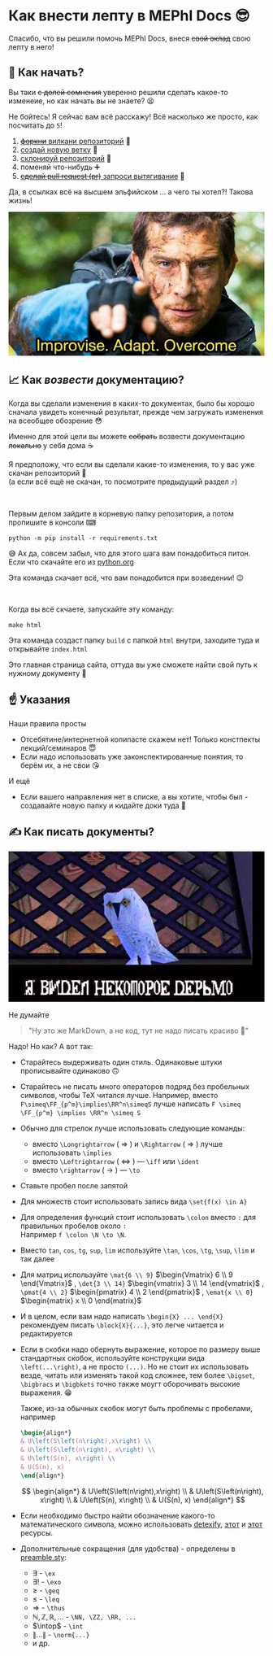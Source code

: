 # Как внести лепту в MEPhI Docs 😎

Спасибо, что вы решили помочь MEPhI Docs, внеся ~~свой вклад~~ свою лепту в него!

## 👶 Как начать?

Вы таки ~~с долей сомнения~~ уверенно решили сделать какое-то изменеие, но как начать вы не знаете? 😫

Не бойтесь! Я сейчас вам всё расскажу! Всё насколько же просто, как посчитать до `5`!

1) [~~форкни~~ вилкани репозиторий](https://docs.github.com/en/get-started/quickstart/fork-a-repo#forking-a-repository) 🍴
2) [создай новую ветку](https://docs.github.com/en/pull-requests/collaborating-with-pull-requests/proposing-changes-to-your-work-with-pull-requests/creating-and-deleting-branches-within-your-repository#creating-a-branch-via-the-branches-overview) 🌿
3) [склонируй репозиторий](https://docs.github.com/en/repositories/creating-and-managing-repositories/cloning-a-repository#cloning-a-repository) 🔽
4) поменяй что-нибудь ➕
5) [~~сделай pull request (pr)~~ запроси вытягивание](https://docs.github.com/en/pull-requests/collaborating-with-pull-requests/proposing-changes-to-your-work-with-pull-requests/creating-a-pull-request#creating-the-pull-request) 🤝

Да, в ссылках всё на высшем эльфийском ... а чего ты хотел?! Такова жизнь!

![Improvise. Adapt. Overcome ☝](docs/_static/images/improvise_adapt_overcome.jpg)

## 📈 Как *возвести* документацию?

Когда вы сделали изменения в каких-то документах, было бы хорошо сначала увидеть конечный результат, прежде чем загружать изменения на всеобщее обозрение 😳

Именно для этой цели вы можете ~~собрать~~ возвести документацию ~~локально~~ у себя дома ☕

Я предположу, что если вы сделали какие-то изменения, то у вас уже скачан репозиторий 🤔  
(а если всё ещё не скачан, то посмотрите предыдущий раздел ⤴)

<br>

Первым делом зайдите в корневую папку репозитория, а потом пропишите в консоли ⌨

```console
python -m pip install -r requirements.txt
```

😅 Ах да, совсем забыл, что для этого шага вам понадобиться питон. Если что скачайте его из [python.org](https://www.python.org/)

Эта команда скачает всё, что вам понадобится при возведении! 😉

<br>

Когда вы всё скчаете, запускайте эту команду:

```console
make html
```

Эта команда создаст папку `build` c папкой `html` внутри, заходите туда и открывайте `index.html`

Это главная страница сайта, оттуда вы уже сможете найти свой путь к нужному документу 🤗

## ☝ Указания

Наши правила просты

- Отсебятине/интернетной копипасте скажем нет! Только констпекты лекций/семинаров 😇
- Если надо использовать уже законспектированные понятия, то берём их, а не свои 😘

И ещё

- Если вашего направления нет в списке, а вы хотите, чтобы был - создавайте новую папку и кидайте доки туда 📁

## ✍ Как писать документы?

![Я ВИДЕЛ НЕКОТОРОЕ ДЕРЬМО (ГАРРИ ПОТТЕР)](docs/_static/images/wonky_ive_seen_some_shit.jpg)

Не думайте

> "Ну это же MarkDown, а не код, тут не надо писать красиво 💅"

Надо! Но как? А вот так:

- Старайтесь выдерживать один стиль. Одинаковые штуки прописывайте одинаково 🙃

- Старайтесь не писать много операторов подряд без пробельных символов, чтобы TeX читался лучше.
    Например, вместо `F\simeq\FF_{p^m}\implies\RR^n\simeqS` лучше написать `F \simeq \FF_{p^m} \implies \RR^n \simeq S` 

- Обычно для стрелок лучше использовать следующие команды:
  - вместо `\Longrightarrow` ( $\Longrightarrow$ ) и `\Rightarrow` ( $\Rightarrow$ ) лучше использовать `\implies`
  - вместо `\Leftrightarrow` ( $\Leftrightarrow$ ) &mdash; `\iff` или `\ident`
  - вместо `\rightarrow` ( $\rightarrow$ ) &mdash; `\to`

- Ставьте пробел после запятой

- Для множеств стоит использовать запись вида `\set{f(x) \in A}`

- Для определения функций стоит использовать `\colon` вместо `:` для правильных пробелов около `:`  
  Например `f \colon \N \to \N`.

- Вместо `tan`, `cos`, `tg`, `sup`, `lim` используйте `\tan`, `\cos`, `\tg`, `\sup`, `\lim` и так далее

- Для матриц используйте `\mat{6 \\ 9}` $\begin{Vmatrix} 6 \\ 9 \end{Vmatrix}$ , `\det{3 \\ 14}` $\begin{vmatrix} 3 \\ 14 \end{vmatrix}$ , `\pmat{4 \\ 2}` $\begin{pmatrix} 4 \\ 2 \end{pmatrix}$ ,  `\emat{x \\ 0}` $\begin{matrix} x \\ 0 \end{matrix}$

- И в целом, если вам надо написать `\begin{X} ... \end{X}` рекомендуем писать `\block{X}{...}`, это легче читается и редактируется

- Если в скобки надо обернуть выражение, которое по размеру выше стандартных скобок, используйте конструкции вида `\left(...\right)`, а не просто `(...)`.
  Но не стоит их использовать везде, читать или изменять такой код сложнее, тем более `\bigset`, `\bigbracs` и `\bigbkets` точно также моугт оборочивать высокие выражения. 😁

  Также, из-за обычных скобок могут быть проблемы с пробелами, например

  ```latex
  \begin{align*}
  & U\left(S\left(n\right),x\right) \\
  & U\left(S\left(n\right), x\right) \\
  & U\left(S(n), x\right) \\
  & U(S(n), x)
  \end{align*}
  ```

  $$
  \begin{align*}
  & U\left(S\left(n\right),x\right) \\
  & U\left(S\left(n\right), x\right) \\
  & U\left(S(n), x\right) \\
  & U(S(n), x)
  \end{align*}
  $$

- Если необходимо быстро найти обозначение какого-то математического символа, можно использовать [detexify](https://detexify.kirelabs.org/classify.html), [этот](https://oeis.org/wiki/List_of_LaTeX_mathematical_symbols) и [этот](http://tug.ctan.org/info/symbols/comprehensive/symbols-a4.pdf) ресурсы.

- Дополнительные сокращения (для удобства) - определены в [preamble.sty](docs/preamble.sty):
  - $\exists$ - `\ex`
  - $\exists!$ - `\exo`
  - $\geqslant$ - `\geq`
  - $\leqslant$ - `\leq`
  - $\Longrightarrow$ - `\thus`
  - $\mathbb{N, Z, R, ...}$ - `\NN, \ZZ, \RR, ...`
  - $\intop$ - `\int`
  - $\left \lVert ... \right \rVert$ - `\norm{...}`
  - и др.
